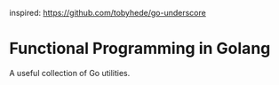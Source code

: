 inspired: https://github.com/tobyhede/go-underscore

# Functional Programming in Golang
A useful collection of Go utilities.

